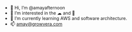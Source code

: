 - 👋 Hi, I’m @amayafternoon
- 👀 I’m interested in the ☁ and 🌿
- 🌱 I’m currently learning AWS and software architecture.
- 📫 amay@growvera.com

<!---
amayafternoon/amayafternoon is a ✨ special ✨ repository because its `README.md` (this file) appears on your GitHub profile.
You can click the Preview link to take a look at your changes.
--->
